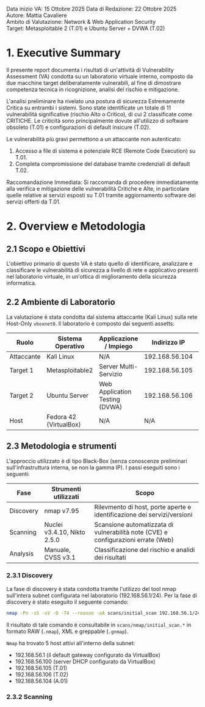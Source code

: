 Data inizio VA: 15 Ottobre 2025
Data di Redazione: 22 Ottobre 2025  
Autore: Mattia Cavaliere  
Ambito di Valutazione: Network & Web Application Security   
Target: Metasploitable 2 (T.01) e Ubuntu Server + DVWA (T.02)  

# 1. Executive Summary
Il presente report documenta i risultati di un'attività di Vulnerability Assessment (VA) condotta su un laboratorio virtuale interno, composto da due macchine target deliberatamente vulnerabili, al fine di dimostrare competenza tecnica in ricognizione, analisi del rischio e mitigazione.

L'analisi preliminare ha rivelato una postura di sicurezza Estremamente Critica su entrambi i sistemi. Sono state identificate un totale di 11 vulnerabilità significative (rischio Alto o Critico), di cui 2 classificate come CRITICHE. Le criticità sono principalmente dovute all'utilizzo di software obsoleto (T.01) e configurazioni di default insicure (T.02).

Le vulnerabilità più gravi permettono a un attaccante non autenticato:
1. Accesso a file di sistema e potenziale RCE (Remote Code Execution) su T.01.
2. Completa compromissione del database tramite credenziali di default T.02.

Raccomandazione Immediata: Si raccomanda di procedere immediatamente alla verifica e mitigazione delle vulnerabilità Critiche e Alte, in particolare quelle relative ai servizi esposti su T.01 tramite aggiornamento software dei servizi offerti da T.01.

# 2. Overview e Metodologia
## 2.1 Scopo e Obiettivi
L'obiettivo primario di questo VA è stato quello di identificare, analizzare e classificare le vulnerabilità di sicurezza a livello di rete e applicativo presenti nel laboratorio virtuale, in un'ottica di miglioramento della sicurezza informatica. 

## 2.2 Ambiente di Laboratorio
La valutazione è stata condotta dal sistema attaccante (Kali Linux) sulla rete Host-Only `vboxnet0`.
Il laboratorio è composto dai seguenti assetts:


| Ruolo | Sistema Operativo | Applicazione / Impiego | Indirizzo IP | Identificativo |
|-------|-------------------|------------------------|--------------|----------------|
| Attaccante | Kali Linux | N/A | 192.168.56.104 | A.01 |
| Target 1 | Metasploitable2 | Server Multi-Servizio | 192.168.56.105 | T.01 |
| Target 2 | Ubuntu Server | Web Application Testing (DVWA) | 192.168.56.106 | T.02 |
| Host | Fedora 42 (VirtualBox) | N/A | N/A | N/A |

## 2.3 Metodologia e strumenti
L'approccio utilizzato è di tipo Black-Box (senza conoscenze preliminari sull'infrastruttura interna, se non la gamma IP).
I passi eseguiti sono i seguenti:

| Fase | Strumenti utilizzati | Scopo |
|------|----------------------|-------|
| Discovery | nmap v7.95| Rilevmento di host, porte aperte e identificazione dei servizi/versioni |
| Scanning | Nuclei v3.4.10, Nikto 2.5.0| Scansione automatizzata di vulnerabilità note (CVE) e configurazioni errate (Web) |
| Analysis | Manuale, CVSS v3.1 | Classificazione del rischio e analidi dei risultati |

### 2.3.1 Discovery
La fase di discovery è stata condotta tramite l'utilizzo del tool nmap sull'intera subnet configurata nel laboratorio (192.168.56.1/24). 
Per la fase di discovery è stato eseguito il seguente comando:

```Bash
nmap -Pn -sS -sV -O -T4 --reason -oA scans/initial_scan 192.168.56.1/24
```

Il risultato di tale comando è consultabile in `scans/nmap/initial_scan.*` in formato RAW (`.nmap`), XML e greppable (`.gnmap`). 

`Nmap` ha trovato 5 host attivi all'interno della subnet:
- 192.168.56.1 (il default gateway configurato da VirtualBox)
- 192.168.56.100 (server DHCP configurato da VirtualBox)
- 192.168.56.105 (T.01)
- 192.168.56.106 (T.02)
- 192.168.56.104 (A.01)

### 2.3.2 Scanning
